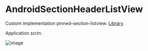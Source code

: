 # AndroidSectionHeaderListView
Custom implementation pinned-section-listview. [Library][id]

Application scrin:

![image](https://github.com/beworker/pinned-section-listview/blob/master/screen1.png)

[id]:https://github.com/beworker/pinned-section-listview
